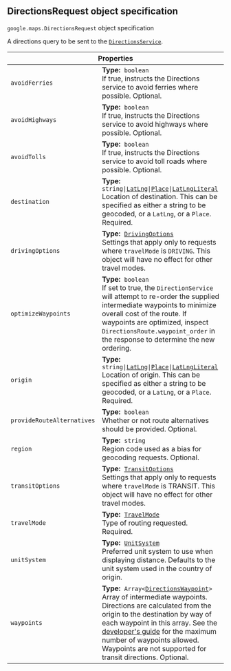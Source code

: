 <h2 id="DirectionsRequest"> DirectionsRequest object specification </h2><p>
<code><span itemprop="path">google.maps</span>.<span itemprop="name">DirectionsRequest</span></code>
object specification
</p><p>A directions query to be sent to the <code><a href="https://github.com/amenadiel/google-maps-documentation/blob/master/docs/DirectionsService.md">DirectionsService</a></code>.</p><div class="devsite-table-wrapper"><table class="properties responsive" summary="record DirectionsRequest - Properties">
<thead>
<tr><th colspan="2">Properties</th>
</tr></thead>
<tbody>
<tr>
<td><code><span>avoidFerries</span></code></td>
<td><div><strong>Type:</strong>&nbsp; <code>boolean</code></div>
<div class="desc">If true, instructs the Directions service to avoid ferries where possible. Optional.</div></td>
</tr>
<tr>
<td><code><span>avoidHighways</span></code></td>
<td><div><strong>Type:</strong>&nbsp; <code>boolean</code></div>
<div class="desc">If true, instructs the Directions service to avoid highways where possible. Optional.</div></td>
</tr>
<tr>
<td><code><span>avoidTolls</span></code></td>
<td><div><strong>Type:</strong>&nbsp; <code>boolean</code></div>
<div class="desc">If true, instructs the Directions service to avoid toll roads where possible. Optional.</div></td>
</tr>
<tr>
<td><code><span>destination</span></code></td>
<td><div><strong>Type:</strong>&nbsp; <code>string|<a href="https://github.com/amenadiel/google-maps-documentation/blob/master/docs/LatLng.md">LatLng</a>|<a href="https://github.com/amenadiel/google-maps-documentation/blob/master/docs/Place.md">Place</a>|<a href="https://github.com/amenadiel/google-maps-documentation/blob/master/docs/LatLngLiteral.md">LatLngLiteral</a></code></div>
<div class="desc">Location of destination. This can be specified as either a string to be geocoded, or a <code>LatLng</code>, or a <code>Place</code>. Required.</div></td>
</tr>
<tr>
<td><code><span>drivingOptions</span></code></td>
<td><div><strong>Type:</strong>&nbsp; <code><a href="https://github.com/amenadiel/google-maps-documentation/blob/master/docs/DrivingOptions.md">DrivingOptions</a></code></div>
<div class="desc">Settings that apply only to requests where <code>travelMode</code> is <code>DRIVING</code>. This object will have no effect for other travel modes.</div></td>
</tr>
<tr>
<td><code><span>optimizeWaypoints</span></code></td>
<td><div><strong>Type:</strong>&nbsp; <code>boolean</code></div>
<div class="desc">If set to true, the <code>DirectionService</code> will attempt to re-order the supplied intermediate waypoints to minimize overall cost of the route. If waypoints are optimized, inspect <code>DirectionsRoute.waypoint_order</code> in the response to determine the new ordering.</div></td>
</tr>
<tr>
<td><code><span>origin</span></code></td>
<td><div><strong>Type:</strong>&nbsp; <code>string|<a href="https://github.com/amenadiel/google-maps-documentation/blob/master/docs/LatLng.md">LatLng</a>|<a href="https://github.com/amenadiel/google-maps-documentation/blob/master/docs/Place.md">Place</a>|<a href="https://github.com/amenadiel/google-maps-documentation/blob/master/docs/LatLngLiteral.md">LatLngLiteral</a></code></div>
<div class="desc">Location of origin. This can be specified as either a string to be geocoded, or a <code>LatLng</code>, or a <code>Place</code>. Required.</div></td>
</tr>
<tr>
<td><code><span>provideRouteAlternatives</span></code></td>
<td><div><strong>Type:</strong>&nbsp; <code>boolean</code></div>
<div class="desc">Whether or not route alternatives should be provided. Optional.</div></td>
</tr>
<tr>
<td><code><span>region</span></code></td>
<td><div><strong>Type:</strong>&nbsp; <code>string</code></div>
<div class="desc">Region code used as a bias for geocoding requests. Optional.</div></td>
</tr>
<tr>
<td><code><span>transitOptions</span></code></td>
<td><div><strong>Type:</strong>&nbsp; <code><a href="https://github.com/amenadiel/google-maps-documentation/blob/master/docs/TransitOptions.md">TransitOptions</a></code></div>
<div class="desc">Settings that apply only to requests where <code>travelMode</code> is TRANSIT. This object will have no effect for other travel modes.</div></td>
</tr>
<tr>
<td><code><span>travelMode</span></code></td>
<td><div><strong>Type:</strong>&nbsp; <code><a href="https://github.com/amenadiel/google-maps-documentation/blob/master/docs/TravelMode.md">TravelMode</a></code></div>
<div class="desc">Type of routing requested. Required.</div></td>
</tr>
<tr>
<td><code><span>unitSystem</span></code></td>
<td><div><strong>Type:</strong>&nbsp; <code><a href="https://github.com/amenadiel/google-maps-documentation/blob/master/docs/UnitSystem.md">UnitSystem</a></code></div>
<div class="desc">Preferred unit system to use when displaying distance. Defaults to the unit system used in the country of origin.</div></td>
</tr>
<tr>
<td><code><span>waypoints</span></code></td>
<td><div><strong>Type:</strong>&nbsp; <code>Array&lt;<a href="https://github.com/amenadiel/google-maps-documentation/blob/master/docs/DirectionsWaypoint.md">DirectionsWaypoint</a>&gt;</code></div>
<div class="desc">Array of intermediate waypoints. Directions are calculated from the origin to the destination by way of each waypoint in this array. See the <a href="https://developers.google.com/maps/documentation/javascript/directions#UsageLimits"> developer's guide</a> for the maximum number of waypoints allowed. Waypoints are not supported for transit directions. Optional.</div></td>
</tr>
</tbody>
</table></div>
